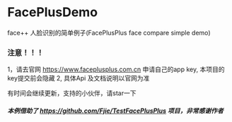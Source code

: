 # FacePlusDemo

face++ 人脸识别的简单例子(FacePlusPlus face compare simple demo)

### 注意！！！
1，请去官网 https://www.faceplusplus.com.cn 申请自己的app key, 本项目的key提交前会隐藏
2, 具体Api 及文档说明以官网为准

有时间会继续更新，支持的小伙伴，请star一下

##### 本例借助了 https://github.com/Fjie/TestFacePlusPlus 项目，非常感谢作者


